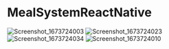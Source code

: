 # MealSystemReactNative
![Screenshot_1673724003](https://user-images.githubusercontent.com/83702069/212567151-885bef92-afd5-46c0-a738-ddb12c25e127.png)
![Screenshot_1673724023](https://user-images.githubusercontent.com/83702069/212567146-519f5799-9afc-469b-9aff-43758fc0e2ac.png)
![Screenshot_1673724034](https://user-images.githubusercontent.com/83702069/212567144-941bb8d9-5656-4dcf-9b2f-a863ecb5da5f.png)
![Screenshot_1673724010](https://user-images.githubusercontent.com/83702069/212567147-77c0782f-e36e-47d9-98f4-46530e087f03.png)

